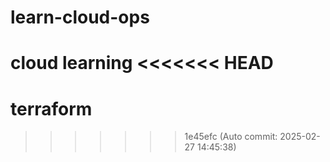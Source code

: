 # learn-cloud-ops
cloud learning
<<<<<<< HEAD
=======

# terraform 
>>>>>>> 1e45efc (Auto commit: 2025-02-27 14:45:38)
